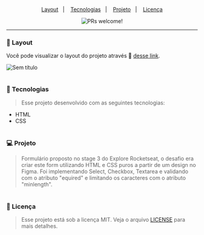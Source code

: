 
<p align="center">
  <a href="#-layout">Layout</a>&nbsp;&nbsp;&nbsp;|&nbsp;&nbsp;&nbsp;
  <a href="#-tecnologias">Tecnologias</a>&nbsp;&nbsp;&nbsp;|&nbsp;&nbsp;&nbsp;
  <a href="#-projeto">Projeto</a>&nbsp;&nbsp;&nbsp;|&nbsp;&nbsp;&nbsp;
  <a href="#memo-licença">Licença</a>
</p>

<p align="center">
 <img src="https://img.shields.io/static/v1?label=PRs&message=welcome&color=49AA26&labelColor=000000" alt="PRs welcome!" />

  
</p>

---

### 🔖 Layout

Você pode visualizar o layout do projeto através 🔗 [desse link](https://formularioavancado.netlify.app/).

![Sem título](https://user-images.githubusercontent.com/108701750/188022547-17647cc8-e30b-4da6-a774-6290ee798d9c.png)
#

### 🚀 Tecnologias

> Esse projeto desenvolvido com as seguintes tecnologias: 

- HTML
- CSS

#

### 💻 Projeto

> Formulário proposto no stage 3 do Explore Rocketseat, o desafio era criar este form utilizando HTML e CSS puros a partir de um design no Figma.
Foi implementando Select, Checkbox, Textarea e validando com o atributo "equired" e limitando os caracteres com o atributo "minlength".

#

### :memo: Licença

> Esse projeto está sob a licença MIT. Veja o arquivo [LICENSE](.github/LICENSE.md) para mais detalhes.
